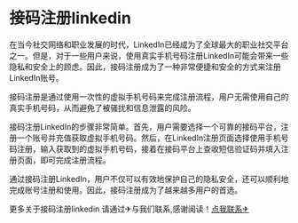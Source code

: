# 接码注册linkedin

在当今社交网络和职业发展的时代，LinkedIn已经成为了全球最大的职业社交平台之一。但是，对于一些用户来说，使用真实手机号码注册LinkedIn可能会带来一些隐私和安全上的顾虑。因此，接码注册成为了一种非常便捷和安全的方式来注册LinkedIn账号。

接码注册是通过使用一次性的虚拟手机号码来完成注册流程，用户无需使用自己的真实手机号码，从而避免了被骚扰和信息泄露的风险。

接码注册LinkedIn的步骤非常简单。首先，用户需要选择一个可靠的接码平台，注册一个账号并充值获取虚拟手机号码。然后，在LinkedIn注册页面选择使用手机号码注册，输入获取到的虚拟手机号码，接着在接码平台上查收短信验证码并填入注册页面，即可完成注册流程。

通过接码注册LinkedIn，用户不仅可以有效地保护自己的隐私安全，还可以顺利地完成账号注册和使用。因此，接码注册成为了越来越多用户的首选。

更多关于接码注册linkedin 请通过✈与我们联系,感谢阅读！[点我联系✈](https://gm.G208.com)
